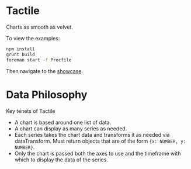 # Tactile 

Charts as smooth as velvet. 

To view the examples:
``` bash
npm install
grunt build
foreman start -f Procfile
```

Then navigate to the [showcase](http://localhost:5000). 

# Data Philosophy 

Key tenets of Tactile
* A chart is based around one list of data. 
* A chart can display as many series as needed. 
* Each series takes the chart data and transforms it as needed via dataTransform. Must
  return objects that are of the form `{x: NUMBER, y: NUMBER}`.
* Only the chart is passed both the axes to use and the timeframe with which to display
  the data of the series. 
